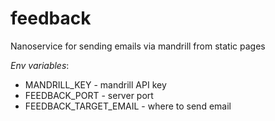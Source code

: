 # feedback
Nanoservice for sending emails via mandrill from static pages

*Env variables*:
* MANDRILL_KEY - mandrill API key
* FEEDBACK_PORT - server port
* FEEDBACK_TARGET_EMAIL - where to send email
